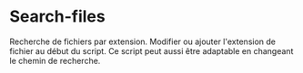# Search-files
Recherche de fichiers par extension.
Modifier ou ajouter l'extension de fichier au début du script.
Ce script peut aussi être adaptable en changeant le chemin de recherche.
